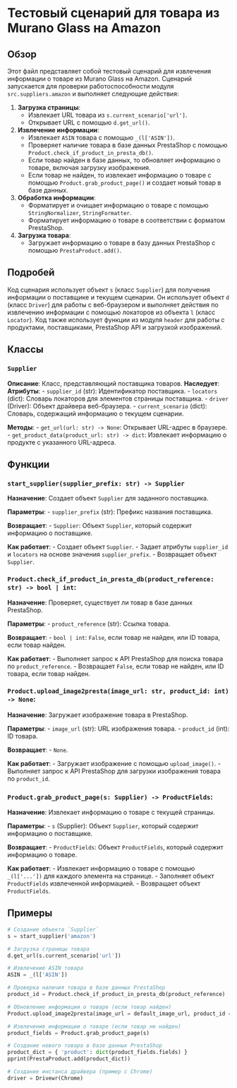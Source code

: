 # Тестовый сценарий для товара из Murano Glass на Amazon

## Обзор

Этот файл представляет собой тестовый сценарий для извлечения информации о товаре из Murano Glass на Amazon. Сценарий  запускается для проверки работоспособности модуля `src.suppliers.amazon` и  выполняет следующие действия:

1. **Загрузка страницы**: 
    - Извлекает URL товара из `s.current_scenario['url']`.
    - Открывает URL с помощью `d.get_url()`.
2. **Извлечение информации**:
    - Извлекает  `ASIN` товара с помощью `_(l['ASIN'])`. 
    - Проверяет наличие товара в базе данных PrestaShop с помощью `Product.check_if_product_in_presta_db()`.
    - Если товар найден в базе данных, то обновляет информацию о товаре, включая загрузку изображения.
    - Если товар не найден, то извлекает информацию о товаре с помощью `Product.grab_product_page()` и создает новый товар в базе данных.
3. **Обработка информации**:
    - Форматирует и очищает информацию о товаре с помощью `StringNormalizer`, `StringFormatter`.
    - Форматирует информацию о товаре в соответствии с форматом PrestaShop.
4. **Загрузка товара**:
    - Загружает информацию о товаре в базу данных PrestaShop с помощью `PrestaProduct.add()`.

## Подробей

Код сценария использует объект `s` (класс `Supplier`) для получения информации о поставщике и текущем сценарии. 
Он использует объект `d` (класс `Driver`) для работы с веб-браузером и выполняет действия по извлечению информации с помощью локаторов из объекта `l` (класс `Locator`).
Код также использует функции из модуля `header` для работы с продуктами, поставщиками, PrestaShop API и загрузкой изображений.

## Классы

### `Supplier` 

**Описание**: Класс, представляющий поставщика товаров.
**Наследует**: 
**Атрибуты**:
    - `supplier_id` (str): Идентификатор поставщика.
    - `locators` (dict): Словарь локаторов для элементов страницы поставщика.
    - `driver` (Driver): Объект драйвера веб-браузера.
    - `current_scenario` (dict): Словарь, содержащий информацию о текущем сценарии.

**Методы**:
    - `get_url(url: str) -> None`: Открывает URL-адрес в браузере. 
    - `get_product_data(product_url: str) -> dict`: Извлекает информацию о продукте с указанного URL-адреса.


## Функции

### `start_supplier(supplier_prefix: str) -> Supplier`

**Назначение**: Создает объект `Supplier` для заданного поставщика.

**Параметры**:
    - `supplier_prefix` (str): Префикс названия поставщика.

**Возвращает**:
    - `Supplier`: Объект `Supplier`, который содержит информацию о поставщике.

**Как работает**: 
    - Создает объект `Supplier`.
    - Задает атрибуты `supplier_id` и `locators` на основе значения `supplier_prefix`.
    - Возвращает объект `Supplier`.

### `Product.check_if_product_in_presta_db(product_reference: str) -> bool | int`:

**Назначение**: Проверяет, существует ли товар в базе данных PrestaShop.

**Параметры**:
    - `product_reference` (str): Ссылка товара.

**Возвращает**:
    - `bool | int`: `False`, если товар не найден, или ID товара, если товар найден.

**Как работает**: 
    - Выполняет запрос к API PrestaShop для поиска товара по `product_reference`.
    - Возвращает `False`, если товар не найден, или ID товара, если товар найден.

### `Product.upload_image2presta(image_url: str, product_id: int) -> None`:

**Назначение**: Загружает изображение товара в PrestaShop.

**Параметры**:
    - `image_url` (str): URL изображения товара.
    - `product_id` (int): ID товара.

**Возвращает**:
    - `None`.

**Как работает**: 
    - Загружает изображение с помощью `upload_image()`.
    - Выполняет запрос к API PrestaShop для загрузки изображения товара по `product_id`.

### `Product.grab_product_page(s: Supplier) -> ProductFields`:

**Назначение**: Извлекает информацию о товаре с текущей страницы.

**Параметры**:
    - `s` (Supplier): Объект `Supplier`, который содержит информацию о поставщике.

**Возвращает**:
    - `ProductFields`: Объект `ProductFields`, который содержит информацию о товаре.

**Как работает**: 
    - Извлекает информацию о товаре с помощью `_(l['...'])` для каждого элемента на странице.
    - Заполняет объект `ProductFields` извлеченной информацией.
    - Возвращает объект `ProductFields`.


## Примеры

```python
# Создание объекта `Supplier`
s = start_supplier('amazon')

# Загрузка страницы товара
d.get_url(s.current_scenario['url'])

# Извлечение ASIN товара
ASIN = _(l['ASIN'])

# Проверка наличия товара в базе данных PrestaShop
product_id = Product.check_if_product_in_presta_db(product_reference)

# Обновление информации о товаре (если товар найден)
Product.upload_image2presta(image_url = default_image_url, product_id = product_id)

# Извлечение информации о товаре (если товар не найден)
product_fields = Product.grab_product_page(s)

# Создание нового товара в базе данных PrestaShop
product_dict = { 'product': dict(product_fields.fields) }
pprint(PrestaProduct.add(product_dict)) 
```

```python
# Создание инстанса драйвера (пример с Chrome)
driver = Drivewr(Chrome)